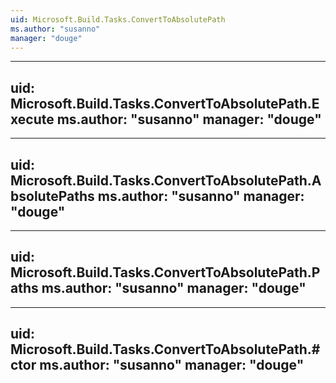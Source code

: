 ```yaml
---
uid: Microsoft.Build.Tasks.ConvertToAbsolutePath
ms.author: "susanno"
manager: "douge"
---
```


---
uid: Microsoft.Build.Tasks.ConvertToAbsolutePath.Execute
ms.author: "susanno"
manager: "douge"
---

---
uid: Microsoft.Build.Tasks.ConvertToAbsolutePath.AbsolutePaths
ms.author: "susanno"
manager: "douge"
---

---
uid: Microsoft.Build.Tasks.ConvertToAbsolutePath.Paths
ms.author: "susanno"
manager: "douge"
---

---
uid: Microsoft.Build.Tasks.ConvertToAbsolutePath.#ctor
ms.author: "susanno"
manager: "douge"
---
